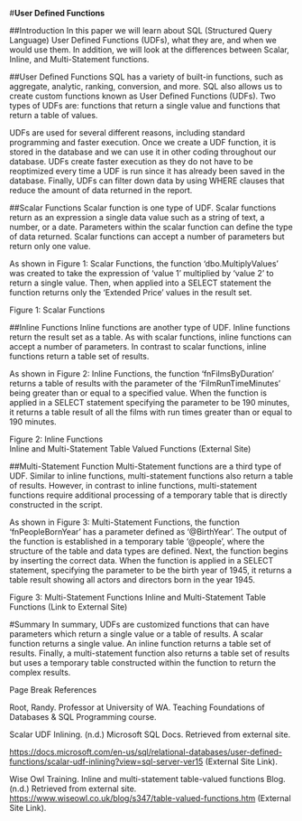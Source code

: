 #**User Defined Functions**

##Introduction 
In this paper we will learn about SQL (Structured Query Language) User Defined Functions (UDFs), what they are, and when we would use them. In addition, we will look at the differences between Scalar, Inline, and Multi-Statement functions.  

##User Defined Functions 
SQL has a variety of built-in functions, such as aggregate, analytic, ranking, conversion, and more. SQL also allows us to create custom functions known as User Defined Functions (UDFs). Two types of UDFs are: functions that return a single value and functions that return a table of values.  

UDFs are used for several different reasons, including standard programming and faster execution. Once we create a UDF function, it is stored in the database and we can use it in other coding throughout our database. UDFs create faster execution as they do not have to be reoptimized every time a UDF is run since it has already been saved in the database. Finally, UDFs can filter down data by using WHERE clauses that reduce the amount of data returned in the report.  

##Scalar Functions 
Scalar function is one type of UDF. Scalar functions return as an expression a single data value such as a string of text, a number, or a date. Parameters within the scalar function can define the type of data returned. Scalar functions can accept a number of parameters but return only one value.  

As shown in Figure 1: Scalar Functions, the function ‘dbo.MultiplyValues’ was created to take the expression of ‘value 1’ multiplied by ‘value 2’ to return a single value. Then, when applied into a SELECT statement the function returns only the ‘Extended Price’ values in the result set.  


Figure 1: Scalar Functions 

##Inline Functions 
Inline functions are another type of UDF. Inline functions return the result set as a table. As with scalar functions, inline functions can accept a number of parameters. In contrast to scalar functions, inline functions return a table set of results.  

As shown in Figure 2: Inline Functions, the function ‘fnFilmsByDuration’ returns a table of results with the parameter of the ‘FilmRunTimeMinutes’ being greater than or equal to a specified value. When the function is applied in a SELECT statement specifying the parameter to be 190 minutes, it returns a table result of all the films with run times greater than or equal to 190 minutes.  

Figure 2: Inline Functions  
Inline and Multi-Statement Table Valued Functions (External Site) 

##Multi-Statement Function 
Multi-Statement functions are a third type of UDF.  Similar to inline functions, multi-statement functions also return a table of results. However, in contrast to inline functions, multi-statement functions require additional processing of a temporary table that is directly constructed in the script.  

As shown in Figure 3: Multi-Statement Functions, the function ‘fnPeopleBornYear’ has a parameter defined as ‘@BirthYear’. The output of the function is established in a temporary table ‘@people’, where the structure of the table and data types are defined. Next, the function begins by inserting the correct data. When the function is applied in a SELECT statement, specifying the parameter to be the birth year of 1945, it returns a table result showing all actors and directors born in the year 1945. 

Figure 3: Multi-Statement Functions 
Inline and Multi-Statement Table Functions (Link to External Site) 

#Summary 
In summary, UDFs are customized functions that can have parameters which return a single value or a table of results. A scalar function returns a single value. An inline function returns a table set of results. Finally, a multi-statement function also returns a table set of results but uses a temporary table constructed within the function to return the complex results. 

 

Page Break
References 

 

Root, Randy. Professor at University of WA. Teaching Foundations of Databases & SQL Programming course.  

 

Scalar UDF Inlining. (n.d.) Microsoft SQL Docs. Retrieved from external site.  

https://docs.microsoft.com/en-us/sql/relational-databases/user-defined-functions/scalar-udf-inlining?view=sql-server-ver15 (External Site Link). 

 

Wise Owl Training. Inline and multi-statement table-valued functions Blog. (n.d.) Retrieved from external site. https://www.wiseowl.co.uk/blog/s347/table-valued-functions.htm (External Site Link). 
